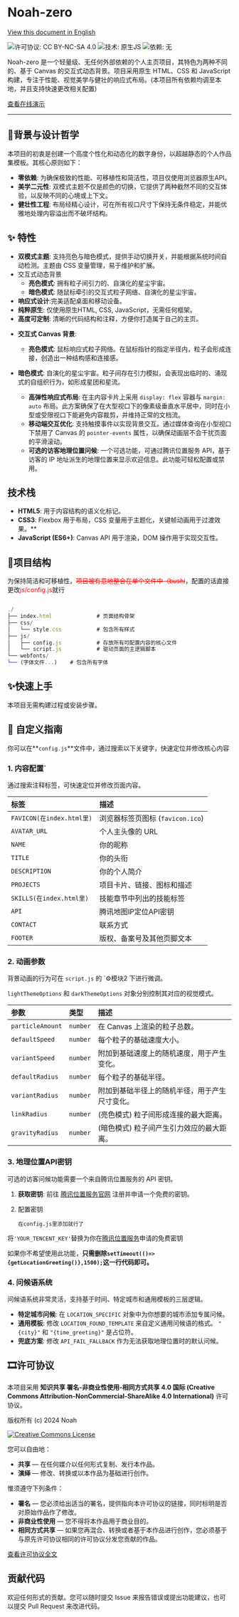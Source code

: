 # **Noah-zero**

[View this document in English](./README.md)


  <img src="https://img.shields.io/badge/license-CC%20BY--NC--SA%204.0-lightgrey.svg" alt="许可协议: CC BY-NC-SA 4.0">

  <img src="https://img.shields.io/badge/tech-原生JS-yellow.svg" alt="技术: 原生JS">

  <img src="https://img.shields.io/badge/dependencies-none-brightgreen.svg" alt="依赖: 无">

Noah-zero 是一个轻量级、无任何外部依赖的个人主页项目，其特色为两种不同的、基于 Canvas 的交互式动态背景。项目采用原生 HTML、CSS 和 JavaScript 构建，专注于性能、视觉美学与健壮的响应式布局。(本项目所有依赖均调至本地，并且支持快速更改相关配置)

[查看在线演示](https://noah0932.top)

---



## 🧬背景与设计哲学

本项目的初衷是创建一个高度个性化和动态化的数字身份，以超越静态的个人作品集模板。其核心原则如下：

- **零依赖**: 为确保极致的性能、可移植性和简洁性，项目仅使用浏览器原生API。
- **美学二元性**: 双模式主题不仅是颜色的切换，它提供了两种截然不同的交互体验，以反映不同的心境或上下文。
- **健壮性工程**: 布局经精心设计，可在所有视口尺寸下保持无条件稳定，并能优雅地处理内容溢出而不破坏结构。

## ✨ 特性

- **双模式主题**: 支持亮色与暗色模式，提供手动切换开关，并能根据系统时间自动检测。主题由 CSS 变量管理，易于维护和扩展。
- 交互式动态背景
  - **亮色模式**: 拥有粒子间引力的、自演化的星尘宇宙。
  - **暗色模式**: 随鼠标牵引的交互式粒子网络、自演化的星尘宇宙。
- **响应式设计**:完美适配桌面和移动设备。
- **纯粹原生**: 仅使用原生HTML, CSS, JavaScript，无需任何框架。
- **高度可定制**: 清晰的代码结构和注释，方便你打造属于自己的主页。

*   **交互式 Canvas 背景**:

    *   **亮色模式**: 鼠标响应式粒子网络。在鼠标指针的指定半径内，粒子会形成连接，创造出一种结构感和连接感。
*   **暗色模式**: 自演化的星尘宇宙。粒子间存在引力模拟，会表现出临时的、涌现式的自组织行为，如形成星团和星流。
    *   **高弹性响应式布局**: 在主内容卡片上采用 `display: flex` 容器与 `margin: auto` 布局。此方案确保了在大型视口下的像素级垂直水平居中，同时在小型或受限视口下能避免内容裁剪，并维持正常的文档流。
    *   **移动端交互优化**: 支持触摸事件以实现背景交互。通过媒体查询在小型视口下禁用了 Canvas 的 `pointer-events` 属性，以确保动画层不会干扰页面的平滑滚动。
    *   **可选的访客地理位置问候**: 一个可选功能，可通过腾讯位置服务 API，基于访客的 IP 地址派生的地理位置来显示欢迎信息。此功能可轻松配置或禁用。

## 技术栈

- **HTML5**: 用于内容结构的语义化标记。
- **CSS3**: Flexbox 用于布局，CSS 变量用于主题化，关键帧动画用于过渡效果。**
- **JavaScript (ES6+)**: Canvas API 用于渲染，DOM 操作用于实现交互性。

## 🎨项目结构

为保持简洁和可移植性，<font color=red>~~项目被有意地整合在单个文件中（bushi~~</font>，配置的话直接更改<font color=red>js/config.js</font>就行
```js

./
├── index.html              # 页面结构骨架
├── css/
│   └── style.css           # 包含所有样式
├── js/
│   ├── config.js           # 存放所有可配置内容的核心文件
│   └── script.js           # 驱动页面的主逻辑脚本
└── webfonts/
└── (字体文件...)    # 包含所有字体

```

## ✨快速上手

本项目无需构建过程或安装步骤。

## 🔧 自定义指南

你可以在**`config.js`**文件中，通过搜索以下关键字，快速定位并修改核心内容

### 1. 内容配置`

通过搜索注释标签，可快速定位并修改页面内容。

| 标签                      | 描述                             |
| :------------------------ | :------------------------------- |
| `FAVICON(在index.html里)` | 浏览器标签页图标 (`favicon.ico`) |
| `AVATAR_URL`              | 个人主头像的 URL                 |
| `NAME`                    | 你的昵称                         |
| `TITLE`                   | 你的头衔                         |
| `DESCRIPTION`             | 你的个人简介                     |
| `PROJECTS`                | 项目卡片、链接、图标和描述       |
| `SKILLS(在index.html里)`  | 技能章节中列出的技能标签         |
| `API`                     | 腾讯地图IP定位API密钥            |
| `CONTACT`                 | 联系方式                         |
| `FOOTER`                  | 版权、备案号及其他页脚文本       |

### 2. 动画参数

背景动画的行为可在 `script.js` 的 `⚙️模块2 下进行微调。

`lightThemeOptions` 和 `darkThemeOptions` 对象分别控制其对应的视觉模式。

| 参数             | 类型     | 描述                                           |
| :--------------- | :------- | :--------------------------------------------- |
| `particleAmount` | `number` | 在 Canvas 上渲染的粒子总数。                   |
| `defaultSpeed`   | `number` | 每个粒子的基础速度大小。                       |
| `variantSpeed`   | `number` | 附加到基础速度上的随机速度，用于产生变化。     |
| `defaultRadius`  | `number` | 每个粒子的基础半径。                           |
| `variantRadius`  | `number` | 附加到基础半径上的随机半径，用于产生尺寸变化。 |
| `linkRadius`     | `number` | (亮色模式) 粒子间形成连接的最大距离。          |
| `gravityRadius`  | `number` | (暗色模式) 粒子间产生引力效应的最大距离。      |

### 3. 地理位置API密钥

可选的访客问候功能需要一个来自腾讯位置服务的 API 密钥。

1. **获取密钥**: 前往 [腾讯位置服务官网](https://lbs.qq.com/) 注册并申请一个免费的密钥。

2. 配置密钥

   ```tiki wiki
   在config.js里添加就行了
   ```

将`'YOUR_TENCENT_KEY'`替换为你在[腾讯位置服务](https://lbs.qq.com/)申请的免费密钥

如果你不希望使用此功能，**只需删除`setTimeout(()=>{getLocationGreeting()},1500);`这一行代码即可。**

### 4. 问候语系统

问候语系统非常灵活，支持基于时间、特定城市和通用模板的三层逻辑。

- **特定城市问候**: 在 `LOCATION_SPECIFIC` 对象中为你想要的城市添加专属问候。
- **通用模板**: 修改 `LOCATION_FOUND_TEMPLATE` 来自定义通用问候语的格式。 `"{city}"` 和 `"{time_greeting}"` 是占位符。
- **兜底方案**: 修改 `API_FAIL_FALLBACK` 作为无法获取地理位置时的默认问候。

##  🎞许可协议

本项目采用 **知识共享 署名-非商业性使用-相同方式共享 4.0 国际 (Creative Commons Attribution-NonCommercial-ShareAlike 4.0 International)** 许可协议。

版权所有 (c) 2024 Noah

[![Creative Commons License](https://i.creativecommons.org/l/by-nc-sa/4.0/88x31.png)](http://creativecommons.org/licenses/by-nc-sa/4.0/)

您可以自由地：

- **共享** — 在任何媒介以任何形式复制、发行本作品。
- **演绎** — 修改、转换或以本作品为基础进行创作。

惟须遵守下列条件：

- **署名** — 您必须给出适当的署名，提供指向本许可协议的链接，同时标明是否对原始作品作了修改。
- **非商业性使用** — 您不得将本作品用于商业目的。
- **相同方式共享** — 如果您再混合、转换或者基于本作品进行创作，您必须基于与原先许可协议相同的许可协议分发您贡献的作品。

[查看许可协议全文](http://creativecommons.org/licenses/by-nc-sa/4.0/)

## 贡献代码

欢迎任何形式的贡献。您可以随时提交 Issue 来报告错误或提出功能建议，也可以提交 Pull Request 来改进代码。